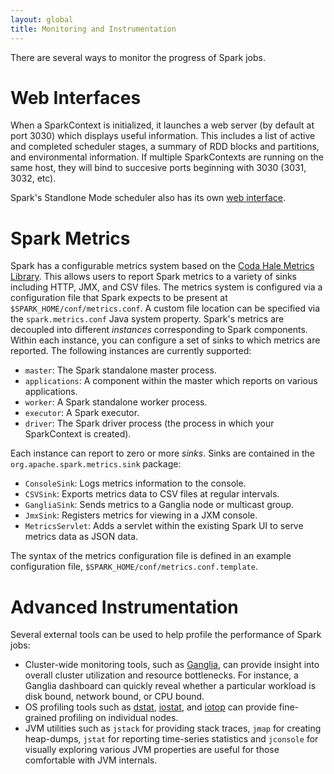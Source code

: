 ```yaml
---
layout: global
title: Monitoring and Instrumentation
---
```


There are several ways to monitor the progress of Spark jobs.

# Web Interfaces
When a SparkContext is initialized, it launches a web server (by default at port 3030) which 
displays useful information. This includes a list of active and completed scheduler stages, 
a summary of RDD blocks and partitions, and environmental information. If multiple SparkContexts
are running on the same host, they will bind to succesive ports beginning with 3030 (3031, 3032, 
etc).

Spark's Standlone Mode scheduler also has its own 
[web interface](spark-standalone.html#monitoring-and-logging). 

# Spark Metrics
Spark has a configurable metrics system based on the 
[Coda Hale Metrics Library](http://metrics.codahale.com/). 
This allows users to report Spark metrics to a variety of sinks including HTTP, JMX, and CSV 
files. The metrics system is configured via a configuration file that Spark expects to be present 
at `$SPARK_HOME/conf/metrics.conf`. A custom file location can be specified via the 
`spark.metrics.conf` Java system property. Spark's metrics are decoupled into different 
_instances_ corresponding to Spark components. Within each instance, you can configure a 
set of sinks to which metrics are reported. The following instances are currently supported:

* `master`: The Spark standalone master process.
* `applications`: A component within the master which reports on various applications.
* `worker`: A Spark standalone worker process.
* `executor`: A Spark executor.
* `driver`: The Spark driver process (the process in which your SparkContext is created).

Each instance can report to zero or more _sinks_. Sinks are contained in the
`org.apache.spark.metrics.sink` package:

* `ConsoleSink`: Logs metrics information to the console.
* `CSVSink`: Exports metrics data to CSV files at regular intervals.
* `GangliaSink`: Sends metrics to a Ganglia node or multicast group.
* `JmxSink`: Registers metrics for viewing in a JXM console.
* `MetricsServlet`: Adds a servlet within the existing Spark UI to serve metrics data as JSON data.

The syntax of the metrics configuration file is defined in an example configuration file, 
`$SPARK_HOME/conf/metrics.conf.template`.

# Advanced Instrumentation
Several external tools can be used to help profile the performance of Spark jobs:

* Cluster-wide monitoring tools, such as [Ganglia](http://ganglia.sourceforge.net/), can provide 
insight into overall cluster utilization and resource bottlenecks. For instance, a Ganglia 
dashboard can quickly reveal whether a particular workload is disk bound, network bound, or 
CPU bound.
* OS profiling tools such as [dstat](http://dag.wieers.com/home-made/dstat/), 
[iostat](http://linux.die.net/man/1/iostat), and [iotop](http://linux.die.net/man/1/iotop) 
can provide fine-grained profiling on individual nodes.
* JVM utilities such as `jstack` for providing stack traces, `jmap` for creating heap-dumps, 
`jstat` for reporting time-series statistics and `jconsole` for visually exploring various JVM 
properties are useful for those comfortable with JVM internals.

